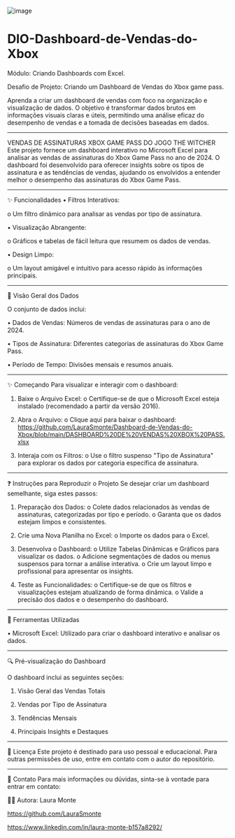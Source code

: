 ![image](https://github.com/user-attachments/assets/174b908c-d2ab-4d7f-9241-ee5a443ec344)

# DIO-Dashboard-de-Vendas-do-Xbox

Módulo: Criando Dashboards com Excel.

Desafio de Projeto: Criando um Dashboard de Vendas do Xbox game pass.

Aprenda a criar um dashboard de vendas com foco na organização e visualização de dados. O objetivo é transformar dados brutos em informações visuais claras e úteis, permitindo uma análise eficaz do desempenho de vendas e a tomada de decisões baseadas em dados.
________________________________________

VENDAS DE ASSINATURAS XBOX GAME PASS DO JOGO THE WITCHER
Este projeto fornece um dashboard interativo no Microsoft Excel para analisar as vendas de assinaturas do Xbox Game Pass no ano de 2024. O dashboard foi desenvolvido para oferecer insights sobre os tipos de assinatura e as tendências de vendas, ajudando os envolvidos a entender melhor o desempenho das assinaturas do Xbox Game Pass.
________________________________________
✨ Funcionalidades
•	Filtros Interativos:

o	Um filtro dinâmico para analisar as vendas por tipo de assinatura.

•	Visualização Abrangente:

o	Gráficos e tabelas de fácil leitura que resumem os dados de vendas.

•	Design Limpo:

o	Um layout amigável e intuitivo para acesso rápido às informações principais.
________________________________________

👀 Visão Geral dos Dados

O conjunto de dados inclui:

•	Dados de Vendas: Números de vendas de assinaturas para o ano de 2024.

•	Tipos de Assinatura: Diferentes categorias de assinaturas do Xbox Game Pass.

•	Período de Tempo: Divisões mensais e resumos anuais.
________________________________________

✨ Começando
Para visualizar e interagir com o dashboard:

1.	Baixe o Arquivo Excel:
o	Certifique-se de que o Microsoft Excel esteja instalado (recomendado a partir da versão 2016).

2.	Abra o Arquivo:
o	Clique aqui para baixar o dashboard: https://github.com/LauraSmonte/Dashboard-de-Vendas-do-Xbox/blob/main/DASHBOARD%20DE%20VENDAS%20XBOX%20PASS.xlsx 

3.	Interaja com os Filtros:
o	Use o filtro suspenso "Tipo de Assinatura" para explorar os dados por categoria específica de assinatura.
________________________________________

❓ Instruções para Reproduzir o Projeto
Se desejar criar um dashboard semelhante, siga estes passos:

1.	Preparação dos Dados:
o	Colete dados relacionados às vendas de assinaturas, categorizadas por tipo e período.
o	Garanta que os dados estejam limpos e consistentes.

2.	Crie uma Nova Planilha no Excel:
o	Importe os dados para o Excel.

3.	Desenvolva o Dashboard:
o	Utilize Tabelas Dinâmicas e Gráficos para visualizar os dados.
o	Adicione segmentações de dados ou menus suspensos para tornar a análise interativa.
o	Crie um layout limpo e profissional para apresentar os insights.

4.	Teste as Funcionalidades:
o	Certifique-se de que os filtros e visualizações estejam atualizando de forma dinâmica.
o	Valide a precisão dos dados e o desempenho do dashboard.
________________________________________
🧮 Ferramentas Utilizadas

•	Microsoft Excel: Utilizado para criar o dashboard interativo e analisar os dados.
________________________________________
🔍 Pré-visualização do Dashboard

O dashboard inclui as seguintes seções:

1.	Visão Geral das Vendas Totais

2.	Vendas por Tipo de Assinatura

3.	Tendências Mensais

4.	Principais Insights e Destaques
________________________________________

📜 Licença
Este projeto é destinado para uso pessoal e educacional. Para outras permissões de uso, entre em contato com o autor do repositório.
________________________________________
📩 Contato
Para mais informações ou dúvidas, sinta-se à vontade para entrar em contato:

👨‍💻 Autora: Laura Monte

https://github.com/LauraSmonte 

https://www.linkedin.com/in/laura-monte-b157a8292/ 

